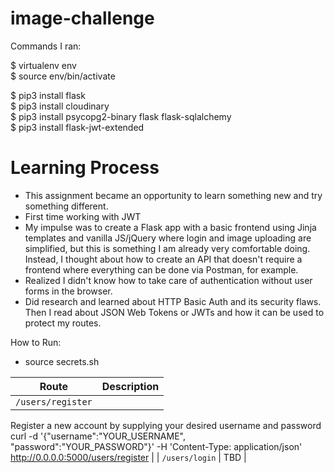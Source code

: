 # image-challenge
Commands I ran:

$ virtualenv env  
$ source env/bin/activate  

$ pip3 install flask  
$ pip3 install cloudinary  
$ pip3 install psycopg2-binary flask flask-sqlalchemy  
$ pip3 install flask-jwt-extended  

# Learning Process
- This assignment became an opportunity to learn something new and try something different.
- First time working with JWT
- My impulse was to create a Flask app with a basic frontend using Jinja templates and vanilla JS/jQuery where login and image uploading are simplified, but this is something I am already very comfortable doing. Instead, I thought about how to create an API that doesn't require a frontend where everything can be done via Postman, for example.
- Realized I didn't know how to take care of authentication without user forms in the browser.
- Did research and learned about HTTP Basic Auth and its security flaws. Then I read about JSON Web Tokens or JWTs and how it can be used to protect my routes.

How to Run:
- source secrets.sh


| Route | Description |
| --- | --- |
| `/users/register` | 
Register a new account by supplying your desired username and password  
curl -d '{"username":"YOUR_USERNAME", "password":"YOUR_PASSWORD"}' -H 'Content-Type: application/json' http://0.0.0.0:5000/users/register |
| `/users/login` | TBD |



